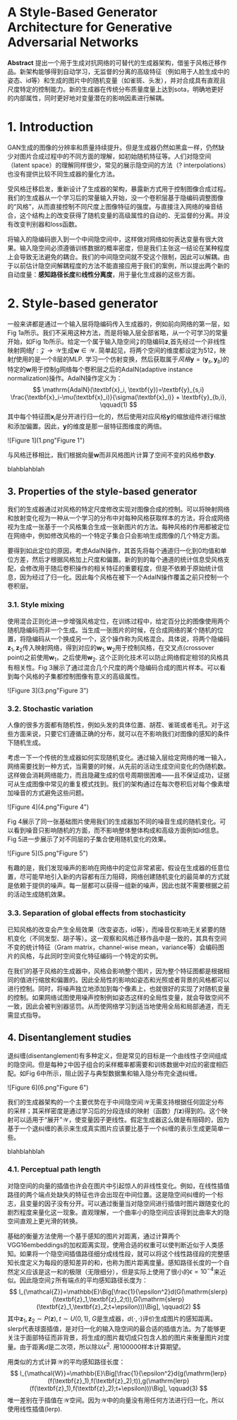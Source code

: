 # A Style-Based Generator Architecture for Generative Adversarial Networks

**Abstract** 提出一个用于生成对抗网络的可替代的生成器架构，借鉴于风格迁移作品。新架构能够得到自动学习，无监督的分离的高级特征（例如用于人脸生成中的姿态、id等）和生成的图片中的随机变量（如雀斑、头发），并对合成具有直观且尺度特定的控制能力。新的生成器在传统分布质量度量上达到sota，明确地更好的内部属性，同时更好地对变量潜在的影响因素进行解耦。



# 1. Introduction

GAN生成的图像的分辨率和质量持续提升。但是生成器仍然如黑盒一样，仍然缺少对图片合成过程中的不同方面的理解，如初始随机特征等。人们对隐空间（latent space）的理解同样很少，常见的展示隐空间的方法（? interpolations）也没有提供比较不同生成器的量化方法。

受风格迁移启发，重新设计了生成器的架构，暴露新方式用于控制图像合成过程。我们的生成器从一个学习后的常量输入开始，没一个卷积层基于隐编码调整图像的“风格”，从而直接控制不同尺度上图像特征的强度。与直接注入网络的噪音结合，这个结构上的改变获得了随机变量的高级属性的自动的、无监督的分离。并没有改变判别器和loss函数。

将输入的隐编码嵌入到一个中间隐空间中，这样做对网络如何表达变量有很大效果。输入隐空间必须遵循训练数据的概率密度，但是我们主张这一结论在某种程度上会导致无法避免的耦合。我们的中间隐空间就不受这个限制，因此可以解耦。由于以前估计隐空间解耦程度的方法不能直接应用于我们的案例，所以提出两个新的自动度量：**感知路径长度**和**线性分离度**，用于量化生成器的这些方面。



# 2. Style-based generator

一般来讲都是通过一个输入层将隐编码传入生成器的，例如前向网络的第一层，如Fig 1a所示。我们不采用这种方法，而是将输入层全部省略，从一个可学习的常量开始，如Fig 1b所示。给定一个属于输入隐空间$\mathcal{Z}$的隐编码$\textbf{z}$,首先经过一个非线性映射网络$f:\mathcal{Z} \to \mathcal{W}$生成$\textbf{w}\in \mathcal{W}$. 简单起见，将两个空间的维度都设定为512，映射$f$使用的是一个8层的MLP. 学习一个仿射变换，然后获取属于*风格*$\textbf{y}=(\textbf{y}_s, \textbf{y}_b)$的特定的$\textbf{w}$用于控制g网络每个卷积层之后的AdaIN(adaptive instance normalization)操作。AdaIN操作定义为：
$$
\mathrm{AdaIN}(\textbf{x}_i, \textbf{y})=\textbf{y}_{s,i} \frac{\textbf{x}_i-\mu(\textbf{x}_i)}{\sigma(\textbf{x}_i)} + \textbf{y}_{b,i}, \qquad(1)
$$
其中每个特征图$\textbf{x}_i$是分开进行归一化的，然后使用对应风格$\textbf{y}$的缩放组件进行缩放和添加偏置。因此，$\textbf{y}$的维度是那一层特征图维度的两倍。

![Figure 1](1.png"Figure 1")

与风格迁移相比，我们根据向量$\textbf{w}$而非风格图片计算了空间不变的风格参数$\textbf{y}$. 



blahblahblah



## 3. Properties of the style-based generator

我们的生成器通过对风格的特定尺度修改实现对图像合成的控制。可以将映射网络和放射变化视为一种从一个学习的分布中对每种风格获取样本的方法，将合成网络视为生成一张基于一个风格集合生成一张新图片的方法。每种风格的作用都被定位在网络中，例如修改风格的一个特定子集合只会影响生成图像的几个特定方面。

要得到如此定位的原因，考虑AdaIN操作，其首先将每个通道归一化到0均值和单位方差，然后才根据风格加上尺度和偏置。新的到的每个通道的统计信息受风格支配，会修改用于随后卷积操作的相关特征的重要程度，但是不依赖于原始统计信息，因为经过了归一化。因此每个风格在被下一个AdaIN操作覆盖之前只控制一个卷积层。



### 3.1. Style mixing

使用混合正则化进一步增强风格定位，在训练过程中，给定百分比的图像使用两个随机隐编码而非一个生成。当生成一张图片的时候，在合成网络的某个随机的位置，将隐编码从一个换成另一个，这个操作称为风格混合。具体说，将两个隐编码$\textbf{z}_1,\textbf{z}_2$传入映射网络，得到对应的$\textbf{w}_1,\textbf{w}_2$用于控制风格，在交叉点(crossover point)之前使用$\textbf{w}_1$，之后使用$\textbf{w}_2$. 这个正则化技术可以防止网络假定相邻的风格具有相关性。Fig 3展示了通过混合几个尺度的两个隐编码合成的图片样本。可以看到每个风格的子集都控制图像有意义的高级属性。

![Figure 3](3.png"Figure 3")

### 3.2. Stochastic variation

人像的很多方面都有随机性，例如头发的具体位置、胡茬、雀斑或者毛孔。对于这些方面来说，只要它们遵循正确的分布，就可以在不影响我们对图像的感知的条件下随机生成。

考虑一下一个传统的生成器如何实现随机变化。通过输入层给定网络的唯一输入，网络需要找到一种方式，当需要的时候，从先前的活动生成空间变化的伪随机数。这样做会消耗网络能力，而且隐藏生成的信号周期很困难——且不保证成功，证据可从生成图像中常见的重复模式找到。我们的架构通过在每次卷积后对每个像素增加噪音的方式避免这些问题。

![Figure 4](4.png"Figure 4")

Fig 4展示了同一张基础图片使用我们的生成器加不同的噪音生成的随机变化。可以看到噪音只影响随机的方面，而不影响整体整体构成和高级方面例如id信息。Fig 5进一步展示了对不同层的子集合使用随机变化的效果。

![Figure 5](5.png"Figure 5")

有趣的是，我们发现噪声的影响在网络中的定位非常紧密。假设在生成器的任意位置，尽可能早地引入新的内容都有压力阻碍，网络创建随机变化的最简单的方式就是依赖于提供的噪声。每一层都可以获得一组新的噪声，因此也就不需要根据之前的活动生成随机效果。

### 3.3. Separation of global effects from stochasticity

已知风格的改变会产生全局效果（改变姿态，id等），而噪音仅影响无关紧要的随机变化（不同发型、胡子等）。这一观察和风格迁移作品中是一致的，其具有空间不变的统计特征（Gram matrix，channel-wise mean，variance等）会编码图片的风格，与此同时空间变化特征编码一个特定的实例。

在我们的基于风格的生成器中，风格会影响整个图片，因为整个特征图都是根据相同的值进行缩放和偏置的。因此全局性的影响如姿态和光照或者背景的风格都可以进行控制。同时，将噪声独立地添加到每个像素上，也就很好的实现了对随机变量的控制。如果网络试图使用噪声控制例如姿态这样的全局性变量，就会导致空间不一致，因此会被判别器惩罚。从而使网络学习到适当地使用全局和局部通道，而无需显式指导。



## 4. Disentanglement studies

退纠缠(disentanglement)有多种定义，但是常见的目标是一个由线性子空间组成的隐空间。但是每种$\mathcal{Z}$中因子组合的采样概率都需要和训练数据中对应的密度相匹配。如Fig 6中所示，阻止因子与典型数据集和输入隐分布完全退纠缠。

![Figure 6](6.png"Figure 6")

我们的生成器架构的一个主要优势在于中间隐空间$\mathcal{W}$无需支持根据任何固定分布的采样；其采样密度是通过学习后的分段连续的映射（函数）$f(\textbf{z})$得到的。这个映射可以适用于“展开”$\mathcal{W}$，使变量因子更线性。假定生成器这么做是有阻碍的，因为基于一个退纠缠的表示来生成真实图片应该要比基于一个纠缠的表示生成更简单一些。

blahblahblah

### 4.1. Perceptual path length

对隐空间的向量的插值也许会在图片中引起惊人的非线性变化。例如，在线性插值路径的两个端点处缺失的特征也许会出现在中间位置。这是隐空间纠缠的一个标志，且变量的因子没有分开。可以通过衡量当对隐空间进行插值时图片跟随变化的剧烈程度来量化这一现象。直观理解，一个曲率小的隐空间应该得到比曲率大的隐空间直观上更光滑的转换。

基础的衡量方法使用一个基于感知的图片对距离，通过计算两个VGG16embeddings的加权距离实现，使用合适的权重可以使判断近似于人类感知。如果将一个隐空间插值路径细分成线性段，就可以将这个线性路径段的完整感知长度定义为每段的感知差异的和，也称为图片距离度量。感知路径长度的一个自然定义应该是这一和的极限（无限细分），但是实际上使用了很小的$\epsilon=10^{-4}$来近似。因此隐空间$\mathcal{Z}$所有端点的平均感知路径长度为：
$$
l_{\mathcal{Z}}=\mathbb{E}\Big[\frac{1}{\epsilon^2}d(G(\mathrm{slerp}(\textbf{z}_1,\textbf{z}_2;t)),G(\mathrm{slerp}(\textbf{z}_1,\textbf{z}_2;t+\epsilon)))\Big], \qquad(2)
$$
其中$\textbf{z}_1,\textbf{z}_2\sim P(\textbf{z}),t\sim U(0,1)$, $G$是生成器，$d(\cdot,\cdot)$评价生成图片的感知距离。$\mathrm{slerp}$代表球面插值，是对归一化的输入隐空间的最合适的插值方法。为了能够更关注于面部特征而非背景，将生成的图片裁切成只包含人脸的图片来衡量图片对度量。由于距离$d$是二次项，所以除以$\epsilon^2$. 用100000样本计算期望。

用类似的方式计算$\mathcal{W}$的平均感知路径长度：
$$
l_{\mathcal{W}}=\mathbb{E}\Big[\frac{1}{\epsilon^2}d(g(\mathrm{lerp}(f(\textbf{z}_1),f(\textbf{z}_2);t)),g(\mathrm{lerp}(f(\textbf{z}_1),f(\textbf{z}_2);t+\epsilon)))\Big], \qquad(3)
$$
唯一差别在于插值在$\mathcal{W}$空间。因为$\mathcal{W}$中的向量没有用任何方法进行归一化，所以使用线性插值($\mathrm{lerp}$).

